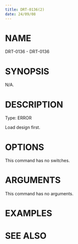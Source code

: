 ```yaml
---
title: DRT-0136(2)
date: 24/09/08
---
```


# NAME

DRT-0136 - DRT-0136

# SYNOPSIS

N/A.

# DESCRIPTION

Type: ERROR

Load design first.

# OPTIONS

This command has no switches.

# ARGUMENTS

This command has no arguments.

# EXAMPLES

# SEE ALSO
